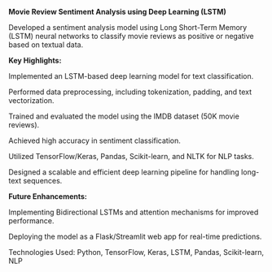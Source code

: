 **Movie Review Sentiment Analysis using Deep Learning (LSTM)**

Developed a sentiment analysis model using Long Short-Term Memory (LSTM) neural networks to classify movie reviews as positive or negative based on textual data.

**Key Highlights:**

Implemented an LSTM-based deep learning model for text classification.

Performed data preprocessing, including tokenization, padding, and text vectorization.

Trained and evaluated the model using the IMDB dataset (50K movie reviews).

Achieved high accuracy in sentiment classification.

Utilized TensorFlow/Keras, Pandas, Scikit-learn, and NLTK for NLP tasks.

Designed a scalable and efficient deep learning pipeline for handling long-text sequences.

**Future Enhancements:**

Implementing Bidirectional LSTMs and attention mechanisms for improved performance.

Deploying the model as a Flask/Streamlit web app for real-time predictions.

Technologies Used: Python, TensorFlow, Keras, LSTM, Pandas, Scikit-learn, NLP
